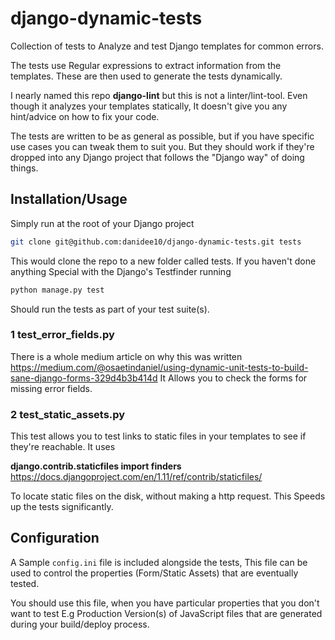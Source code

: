 # django-dynamic-tests
Collection of tests to Analyze and test Django templates for common errors.

The tests use Regular expressions to extract information from the templates. These are then used to generate the tests dynamically.

I nearly named this repo **django-lint** but this is not a linter/lint-tool. Even though it analyzes your templates statically, It doesn't give you any hint/advice on how to fix your code.

The tests are written to be as general as possible, but if you have specific use cases you can tweak them to suit you. But they should work if they're dropped into any Django project that follows the "Django way" of doing things.

## Installation/Usage
Simply run at the root of your Django project

```bash
git clone git@github.com:danidee10/django-dynamic-tests.git tests
```

This would clone the repo to a new folder called tests. If you haven't done anything Special with the Django's Testfinder running

```python
python manage.py test
```

Should run the tests as part of your test suite(s).

### 1 test_error_fields.py
There is a whole medium article on why this was written https://medium.com/@osaetindaniel/using-dynamic-unit-tests-to-build-sane-django-forms-329d4b3b414d It Allows you to check the forms for missing error fields.

### 2 test_static_assets.py
This test allows you to test links to static files in your templates to see if they're reachable. It uses

**django.contrib.staticfiles import finders** https://docs.djangoproject.com/en/1.11/ref/contrib/staticfiles/

To locate static files on the disk, without making a http request. This Speeds up the tests significantly.


## Configuration
A Sample `config.ini` file is included alongside the tests, This file can be used to control the properties (Form/Static Assets) that are eventually tested.

You should use this file, when you have particular properties that you don't want to test E.g Production Version(s) of JavaScript files that are generated during your build/deploy process.
